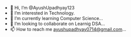 - 👋 Hi, I’m @AyushUpadhyay123
- 👀 I’m interested in Technology.
- 🌱 I’m currently learning Computer Science...
- 💞️ I’m looking to collaborate on Learnig DSA...
- 📫 How to reach me ayushupadhyay0714@gmail.com...

<!---
AyushUpadhyay123/AyushUpadhyay123 is a ✨ special ✨ repository because its `README.md` (this file) appears on your GitHub profile.
You can click the Preview link to take a look at your changes.
--->
